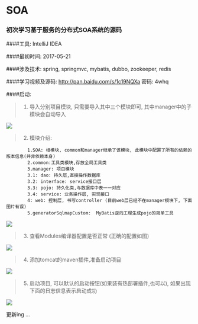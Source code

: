 # SOA

### 初次学习基于服务的分布式SOA系统的源码

####工具: IntelliJ IDEA

####最初时间: 2017-05-21

####涉及技术: spring, springmvc, mybatis, dubbo, zookeeper, redis

####学习视频及源码: http://pan.baidu.com/s/1c19NQXa 密码: 4whq

####启动:

>    1. 导入分别项目模块, 只需要导入其中三个模块即可, 其中manager中的子模块会自动导入

![](http://okow3aoov.bkt.clouddn.com/git_aos_1.png?imageView2/1/w/600/h/450)


>    2. 模块介绍:
```aidl
        1.SOA: 根模块, common和manager继承了该模块, 此模块中配置了所有的依赖的版本信息(并非依赖本身)
        2.common:工具类模块,存放全局工具类
        3.manager: 项目模块
        3.1: dao: 持久层,直接操作数据库
        3.2: interface: service接口层
        3.3: pojo: 持久化类,与数据库中表一一对应
        3.4: service: 业务操作层, 实现接口
        4: web: 控制层, 书写controller (目前web层已经不在manager模块下, 下面图片有误)
        5.generatorSqlmapCustom:  MyBatis逆向工程生成pojo的简单工具
```

        
![](http://okow3aoov.bkt.clouddn.com/git_aos_2.png?imageView2/1/w/600/h/450)
 
>   3. 查看Modules编译器配置是否正常 (正确的配置如图)

![](http://okow3aoov.bkt.clouddn.com/git_aos_3.png?imageView2/1/w/600/h/450)

>    4. 添加tomcat的maven插件,准备启动项目

![](http://okow3aoov.bkt.clouddn.com/git_aos_4.png?imageView2/1/w/600/h/450)


>    5. 启动项目, 可以默认的启动按钮(如果装有热部署插件,也可以), 如果出现下面的日志信息表示启动成功

![](http://okow3aoov.bkt.clouddn.com/git_aos_5.png?imageView2/1/w/600/h/450)

更新ing ...
